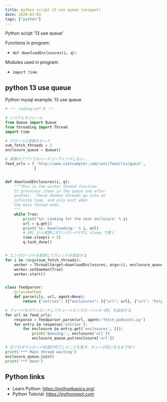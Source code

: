```yaml
---
title: python script 13 use queue (snippet)
date: 2020-03-03
tags: ["python"]
---
```

Python script '13 use queue'

Functions in program: 
* `def downloadEnclosures(i, q):`

Modules used in program: 
* `import time`

## python 13 use queue

Python mysql example: 13 use queue

```python
# -*- coding:utf-8 -*-

# システムモジュール
from Queue import Queue
from threading import Thread
import time

# グローバル変数をセット
num_fetch_threads = 2
enclosure_queue = Queue()

# 実際のアプリではハードコーディングしない...
feed_urls = [ 'http://www.castsampler.com/cast/feed/rss/guest',
             ]


def downloadEnclosures(i, q):
    """This is the worker thread function.
    It processes items in the queue one after
    another.  These daemon threads go into an
    infinite loop, and only exit when
    the main thread ends.
    """
    while True:
        print('%s: Looking for the next enclosure' % i)
        url = q.get()
        print('%s: Downloading:' % i, url)
        # URL から実際にダウンロードせずに sleep で欺く
        time.sleep(i + 2)
        q.task_done()


# エンクロージャを取得してスレッドを設定する
for i in range(num_fetch_threads):
    worker = Thread(target=downloadEnclosures, args=(i, enclosure_queue,))
    worker.setDaemon(True)
    worker.start()


class feedparser:
    @classmethod
    def parse(cls, url, agent=None):
        return {"entries": [{"enclosures": [{"url": url}, {"url": "http://example.com"}]}]}

# フィードをダウンロードしてキューへエンクロージャの URL を追加する
for url in feed_urls:
    response = feedparser.parse(url, agent='fetch_podcasts.py')
    for entry in response['entries']:
        for enclosure in entry.get('enclosures', []):
            print('Queuing:', enclosure['url'])
            enclosure_queue.put(enclosure['url'])

# 全てのダウンロード処理が完了したことを表す、キューが空になるまで待つ
print('*** Main thread waiting')
enclosure_queue.join()
print('*** Done')


```

## Python links

- Learn Python: https://pythonbasics.org/
- Python Tutorial: https://pythonspot.com
